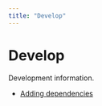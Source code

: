 ```yaml
---
title: "Develop"
---
```

# Develop
Development information.

- [Adding dependencies](./adding-dependencies.md)
